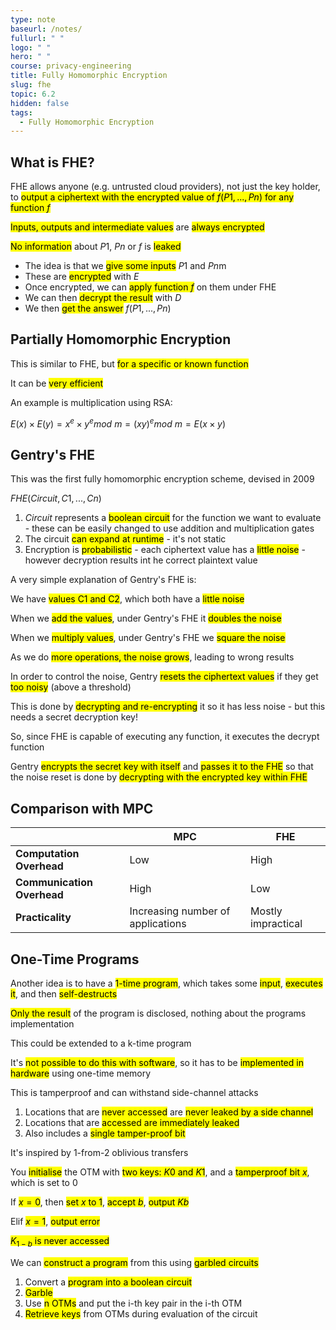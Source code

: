 ```yaml
---
type: note
baseurl: /notes/
fullurl: " "
logo: " "
hero: " "
course: privacy-engineering
title: Fully Homomorphic Encryption
slug: fhe
topic: 6.2
hidden: false
tags:
  - Fully Homomorphic Encryption
---
```


## What is FHE?

FHE allows anyone (e.g. untrusted cloud providers), not just the key holder, to <mark>output a ciphertext with the encrypted value of $f(P1,...,Pn)$ for any function $f$</mark>

<mark>Inputs, outputs and intermediate values</mark> are <mark>always encrypted</mark>

<mark>No information</mark> about $P1$, $Pn$ or $f$ is <mark>leaked</mark>

- The idea is that we <mark>give some inputs</mark> $P1$ and $Pn$m
- These are <mark>encrypted</mark> with $E$
- Once encrypted, we can <mark>apply function $f$</mark> on them under FHE
- We can then <mark>decrypt the result</mark> with $D$
- We then <mark>get the answer</mark> $f(P1,...,Pn)$

## Partially Homomorphic Encryption

This is similar to FHE, but <mark>for a specific or known function</mark>

It can be <mark>very efficient</mark>

An example is multiplication using RSA:

$E(x) \times E(y) = x^e \times y^e mod\ m = (xy)^e mod\ m = E(x \times y)$

## Gentry's FHE

This was the first fully homomorphic encryption scheme, devised in 2009

$FHE(Circuit, C1, ... , Cn)$

1. $Circuit$ represents a <mark>boolean circuit</mark> for the function we want to evaluate - these can be easily changed to use addition and multiplication gates
2. The circuit <mark>can expand at runtime</mark> - it's not static
3. Encryption is <mark>probabilistic</mark> - each ciphertext value has a <mark>little noise</mark> - however decryption results int he correct plaintext value

A very simple explanation of Gentry's FHE is:

We have <mark>values C1 and C2</mark>, which both have a <mark>little noise</mark>

When we <mark>add the values</mark>, under Gentry's FHE it <mark>doubles the noise</mark>

When we <mark>multiply values</mark>, under Gentry's FHE we <mark>square the noise</mark>

As we do <mark>more operations, the noise grows</mark>, leading to wrong results

In order to control the noise, Gentry <mark>resets the ciphertext values</mark> if they get <mark>too noisy</mark> (above a threshold)

This is done by <mark>decrypting and re-encrypting</mark> it so it has less noise - but this needs a secret decryption key!

So, since FHE is capable of executing any function, it executes the decrypt function

Gentry <mark>encrypts the secret key with itself</mark> and <mark>passes it to the FHE</mark> so that the noise reset is done by <mark>decrypting with the encrypted key within FHE</mark>

## Comparison with MPC

|                            | MPC                               | FHE                |
| -------------------------- | --------------------------------- | ------------------ |
| **Computation Overhead**   | Low                               | High               |
| **Communication Overhead** | High                              | Low                |
| **Practicality**           | Increasing number of applications | Mostly impractical |

## One-Time Programs

Another idea is to have a <mark>1-time program</mark>, which takes some <mark>input</mark>, <mark>executes it</mark>, and then <mark>self-destructs</mark>

<mark>Only the result</mark> of the program is disclosed, nothing about the programs implementation

This could be extended to a k-time program

It's <mark>not possible to do this with software</mark>, so it has to be <mark>implemented in hardware</mark> using one-time memory

This is tamperproof and can withstand side-channel attacks

1. Locations that are <mark>never accessed</mark> are <mark>never leaked by a side channel</mark>
2. Locations that are <mark>accessed are immediately leaked</mark>
3. Also includes a <mark>single tamper-proof bit</mark>

It's inspired by 1-from-2 oblivious transfers

You <mark>initialise</mark> the OTM with <mark>two keys: $K0$ and $K1$</mark>, and a <mark>tamperproof bit $x$</mark>, which is set to 0

If <mark>$x = 0$</mark>, then <mark>set $x$ to 1</mark>, <mark>accept $b$</mark>, <mark>output $Kb$</mark>

Elif <mark>$x = 1$</mark>, <mark>output error</mark>

<mark>$K_{1-b}$ is never accessed</mark>

We can <mark>construct a program</mark> from this using <mark>garbled circuits</mark>

1. Convert a <mark>program into a boolean circuit</mark>
2. <mark>Garble</mark>
3. Use <mark>n OTMs</mark> and put the i-th key pair in the i-th OTM
4. <mark>Retrieve keys</mark> from OTMs during evaluation of the circuit
